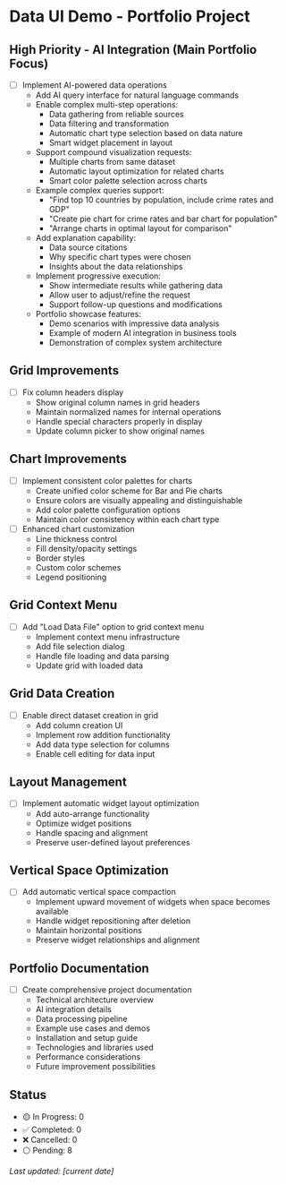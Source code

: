 # Data UI Demo - Portfolio Project

## High Priority - AI Integration (Main Portfolio Focus)
- [ ] Implement AI-powered data operations
  - Add AI query interface for natural language commands
  - Enable complex multi-step operations:
    - Data gathering from reliable sources
    - Data filtering and transformation
    - Automatic chart type selection based on data nature
    - Smart widget placement in layout
  - Support compound visualization requests:
    - Multiple charts from same dataset
    - Automatic layout optimization for related charts
    - Smart color palette selection across charts
  - Example complex queries support:
    - "Find top 10 countries by population, include crime rates and GDP"
    - "Create pie chart for crime rates and bar chart for population"
    - "Arrange charts in optimal layout for comparison"
  - Add explanation capability:
    - Data source citations
    - Why specific chart types were chosen
    - Insights about the data relationships
  - Implement progressive execution:
    - Show intermediate results while gathering data
    - Allow user to adjust/refine the request
    - Support follow-up questions and modifications
  - Portfolio showcase features:
    - Demo scenarios with impressive data analysis
    - Example of modern AI integration in business tools
    - Demonstration of complex system architecture

## Grid Improvements
- [ ] Fix column headers display
  - Show original column names in grid headers
  - Maintain normalized names for internal operations
  - Handle special characters properly in display
  - Update column picker to show original names

## Chart Improvements
- [ ] Implement consistent color palettes for charts
  - Create unified color scheme for Bar and Pie charts
  - Ensure colors are visually appealing and distinguishable
  - Add color palette configuration options
  - Maintain color consistency within each chart type
- [ ] Enhanced chart customization
  - Line thickness control
  - Fill density/opacity settings
  - Border styles
  - Custom color schemes
  - Legend positioning

## Grid Context Menu
- [ ] Add "Load Data File" option to grid context menu
  - Implement context menu infrastructure
  - Add file selection dialog
  - Handle file loading and data parsing
  - Update grid with loaded data

## Grid Data Creation
- [ ] Enable direct dataset creation in grid
  - Add column creation UI
  - Implement row addition functionality
  - Add data type selection for columns
  - Enable cell editing for data input

## Layout Management
- [ ] Implement automatic widget layout optimization
  - Add auto-arrange functionality
  - Optimize widget positions
  - Handle spacing and alignment
  - Preserve user-defined layout preferences

## Vertical Space Optimization
- [ ] Add automatic vertical space compaction
  - Implement upward movement of widgets when space becomes available
  - Handle widget repositioning after deletion
  - Maintain horizontal positions
  - Preserve widget relationships and alignment

## Portfolio Documentation
- [ ] Create comprehensive project documentation
  - Technical architecture overview
  - AI integration details
  - Data processing pipeline
  - Example use cases and demos
  - Installation and setup guide
  - Technologies and libraries used
  - Performance considerations
  - Future improvement possibilities

## Status
- 🟡 In Progress: 0
- ✅ Completed: 0
- ❌ Cancelled: 0
- ⚪ Pending: 8

_Last updated: [current date]_ 